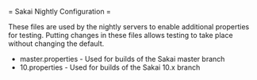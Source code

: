 = Sakai Nightly Configuration =

These files are used by the nightly servers to enable additional properties for testing.
Putting changes in these files allows testing to take place without changing the default.

 - master.properties - Used for builds of the Sakai master branch
 - 10.properties - Used for builds of the Sakai 10.x branch
